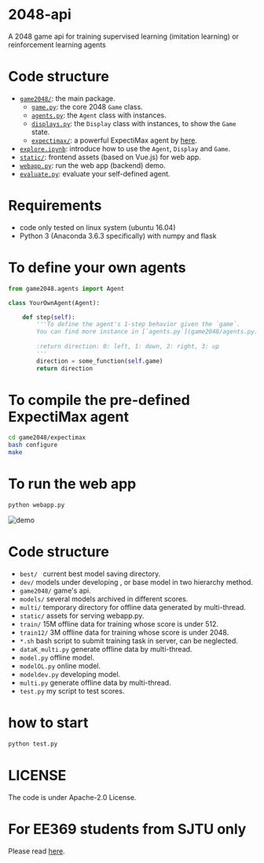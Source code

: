 # 2048-api
A 2048 game api for training supervised learning (imitation learning) or reinforcement learning agents

# Code structure
* [`game2048/`](game2048/): the main package.
    * [`game.py`](game2048/game.py): the core 2048 `Game` class.
    * [`agents.py`](game2048/agents.py): the `Agent` class with instances.
    * [`displays.py`](game2048/displays.py): the `Display` class with instances, to show the `Game` state.
    * [`expectimax/`](game2048/expectimax): a powerful ExpectiMax agent by [here](https://github.com/nneonneo/2048-ai).
* [`explore.ipynb`](explore.ipynb): introduce how to use the `Agent`, `Display` and `Game`.
* [`static/`](static/): frontend assets (based on Vue.js) for web app.
* [`webapp.py`](webapp.py): run the web app (backend) demo.
* [`evaluate.py`](evaluate.py): evaluate your self-defined agent.

# Requirements
* code only tested on linux system (ubuntu 16.04)
* Python 3 (Anaconda 3.6.3 specifically) with numpy and flask

# To define your own agents
```python
from game2048.agents import Agent

class YourOwnAgent(Agent):

    def step(self):
        '''To define the agent's 1-step behavior given the `game`.
        You can find more instance in [`agents.py`](game2048/agents.py).
        
        :return direction: 0: left, 1: down, 2: right, 3: up
        '''
        direction = some_function(self.game)
        return direction

```

# To compile the pre-defined ExpectiMax agent

```bash
cd game2048/expectimax
bash configure
make
```

# To run the web app
```bash
python webapp.py
```
![demo](preview2048.gif)

# Code structure

- `best/ `  current best  model saving directory.
- `dev/` models under developing , or base model in two hierarchy method. 
- `game2048/` game's api.
- `models/` several models archived in different scores.
- `multi/` temporary directory for offline data generated by multi-thread.
- `static/` assets for serving webapp.py.
- `train/` 15M offline data for training whose score is under 512.
- `train12/` 3M offline data for training whose score is under 2048.
- `*.sh` bash script to submit training task in server, can be neglected.
- `dataK_multi.py`  generate offline data by multi-thread.
- `model.py` offline model.
- `modelOL.py` online model.
- `modeldev.py` developing model.
- `multi.py`  generate offline data by multi-thread.
- `test.py` my script to test scores.
  
# how to start

```bash
python test.py
```

# LICENSE
The code is under Apache-2.0 License.

# For EE369 students from SJTU only
Please read [here](EE369.md).